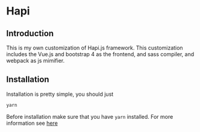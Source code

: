 # Hapi
## Introduction  
This is my own customization of Hapi.js framework. This customization includes the Vue.js and bootstrap 4 as the frontend, and sass compiler, and webpack as js mimifier.
## Installation  
Installation is pretty simple, you should just 
```sh
yarn
```
Before installation make sure that you have ```yarn``` installed. For more information see [here](https://yarnpkg.com/)
